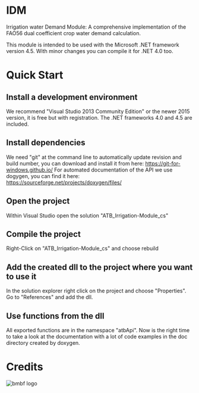 # IDM
Irrigation water Demand Module: A comprehensive implementation of the FAO56 dual coefficient crop water demand calculation.

This module is intended to be used with the Microsoft .NET framework version 4.5. With minor changes you can compile it for .NET 4.0 too.

# Quick Start
## Install a development environment
We recommend "Visual Studio 2013 Community Edition" or the newer 2015 version, it is free but with registration. The .NET frameworks 4.0 and 4.5 are included.
## Install dependencies
We need "git" at the command line to automatically update revision and build number, you can download and install it from here:
https://git-for-windows.github.io/
For automated documentation of the API we use dogygen, you can find it here:
https://sourceforge.net/projects/doxygen/files/
## Open the project
Within Visual Studio open the solution "ATB_Irrigation-Module_cs"
## Compile the project
Right-Click on "ATB_Irrigation-Module_cs" and choose rebuild
## Add the created dll to the project where you want to use it
In the solution explorer right click on the project and choose "Properties". Go to "References" and add the dll.
## Use functions from the dll
All exported functions are in the namespace "atbApi". Now is the right time to take a look at the documentation with a lot of code examples in the doc directory created by doxygen.

# Credits
![bmbf logo](https://www.runlevel3.de/bmbf-eng_30.png)
